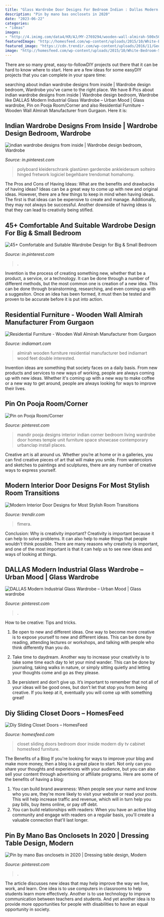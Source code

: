 ```yaml
---
title: "Glass Wardrobe Door Designs For Bedroom Indian : Dallas Modern Industrial Glass Wardrobe – Urban Mood"
description: "Pin by mano bas onclosets in 2020"
date: "2023-06-22"
categories:
- "ideas"
images:
- "http://4.imimg.com/data4/KR/AJ/MY-2769294/wooden-wall-almirah-500x500.jpg"
featuredImage: "http://homesfeed.com/wp-content/uploads/2015/10/White-Bedroom-Sliding-Closet-Door-Inside-The-Bedroom-With-Modern-TV-And-Modern-Cabinet.jpg"
featured_image: "https://cdn.trendir.com/wp-content/uploads/2016/11/Geometric-sliding-door-900x1348.jpg"
image: "http://homesfeed.com/wp-content/uploads/2015/10/White-Bedroom-Sliding-Closet-Door-Inside-The-Bedroom-With-Modern-TV-And-Modern-Cabinet.jpg"
---
```



There are so many great, easy-to-followDIY projects out there that it can be hard to know where to start. Here are a few ideas for some easyDIY projects that you can complete in your spare time: 

	

		
searching about indian wardrobe designs from inside | Wardrobe design bedroom, Wardrobe you've came to the right place. We have 8 Pics about indian wardrobe designs from inside | Wardrobe design bedroom, Wardrobe like DALLAS Modern Industrial Glass Wardrobe – Urban Mood | Glass wardrobe, Pin on Pooja Room/Corner and also Residential Furniture - Wooden Wall Almirah Manufacturer from Gurgaon. Here it is:
		
    
## Indian Wardrobe Designs From Inside | Wardrobe Design Bedroom, Wardrobe

<img loading=lazy src="https://i.pinimg.com/originals/42/57/60/425760ca0e8150be21f537efecb4b117.jpg" onerror="this.onerror=null;this.src='https://tse1.mm.bing.net/th?id=OIP.EtNap9RWz57s-zFKVMGqKAHaJ3&amp;pid=15.1';" alt="indian wardrobe designs from inside | Wardrobe design bedroom, Wardrobe">

_Source: in.pinterest.com_

>polyboard kleiderschrank glastüren garderobe ankleideraum solteiro hinged fretwork logiciel begehbare trendomat homahomy. 

	

The Pros and Cons of Having Ideas: What are the benefits and drawbacks of having ideas?
Ideas can be a great way to come up with new and original ideas. However, there are a few things to keep in mind when having ideas. The first is that ideas can be expensive to create and manage. Additionally, they may not always be successful. Another downside of having ideas is that they can lead to creativity being stifled.

    
## 45+ Comfortable And Suitable Wardrobe Design For Big &amp; Small Bedroom

<img loading=lazy src="https://i.pinimg.com/736x/99/12/84/99128449770c15343167d71599c647dd.jpg" onerror="this.onerror=null;this.src='https://tse3.mm.bing.net/th?id=OIP.cC0QT-ihhASV3oIGzTOLCQHaF2&amp;pid=15.1';" alt="45+ Comfortable and Suitable Wardrobe Design for Big &amp; Small Bedroom">

_Source: in.pinterest.com_

>. 

	

Invention is the process of creating something new, whether that be a product, a service, or a technology. It can be done through a number of different methods, but the most common one is creation of a new idea. This can be done through brainstorming, researching, and even coming up with a suggesiton. Once an idea has been formed, it must then be tested and proven to be accurate before it is put into action.

    
## Residential Furniture - Wooden Wall Almirah Manufacturer From Gurgaon

<img loading=lazy src="http://4.imimg.com/data4/KR/AJ/MY-2769294/wooden-wall-almirah-500x500.jpg" onerror="this.onerror=null;this.src='https://tse3.mm.bing.net/th?id=OIP.E79T9RbwbLcr-PkpjCtc-QHaEK&amp;pid=15.1';" alt="Residential Furniture - Wooden Wall Almirah Manufacturer from Gurgaon">

_Source: indiamart.com_

>almirah wooden furniture residential manufacturer bed indiamart wood feet double interested. 

	

Invention ideas are something that society faces on a daily basis. From new products and services to new ways of working, people are always coming up with new ideas. Whether it's coming up with a new way to make coffee or a new way to get around, people are always looking for ways to improve their lives. 

    
## Pin On Pooja Room/Corner

<img loading=lazy src="https://i.pinimg.com/736x/ce/4d/d0/ce4dd0f3037a742fd339df09d31a6417.jpg" onerror="this.onerror=null;this.src='https://tse4.mm.bing.net/th?id=OIP.acEAiPcgmb7bB1XYTA-XGgHaJ8&amp;pid=15.1';" alt="Pin on Pooja Room/Corner">

_Source: pinterest.com_

>mandir pooja designs interior indian corner bedroom living wardrobe door homes temple unit furniture space showcase contemporary urbanclap install places. 

	

Creative art is all around us. Whether you’re at home or in a galleries, you can find creative pieces of art that will make you smile. From watercolors and sketches to paintings and sculptures, there are any number of creative ways to express yourself.

    
## Modern Interior Door Designs For Most Stylish Room Transitions

<img loading=lazy src="https://cdn.trendir.com/wp-content/uploads/2016/11/Geometric-sliding-door-900x1348.jpg" onerror="this.onerror=null;this.src='https://tse3.mm.bing.net/th?id=OIP.0ktWy4GYv6UKlqVZaRg84QHaLF&amp;pid=15.1';" alt="Modern Interior Door Designs for Most Stylish Room Transitions">

_Source: trendir.com_

>fimera. 

	

Conclusion: Why is creativity important?
Creativity is important because it can help to solve problems. It can also help to make things that people wouldn't think possible. There are many reasons why creativity is important, and one of the most important is that it can help us to see new ideas and ways of looking at things.

    
## DALLAS Modern Industrial Glass Wardrobe – Urban Mood | Glass Wardrobe

<img loading=lazy src="https://i.pinimg.com/736x/2d/b0/14/2db0141457224d87b74dc9e6d1b14666.jpg" onerror="this.onerror=null;this.src='https://tse4.mm.bing.net/th?id=OIP.wuqvHBklK6tS5TWiRXKYYwHaHa&amp;pid=15.1';" alt="DALLAS Modern Industrial Glass Wardrobe – Urban Mood | Glass wardrobe">

_Source: pinterest.com_

>. 

	

How to be creative: Tips and tricks.
1. Be open to new and different ideas. One way to become more creative is to expose yourself to new and different ideas. This can be done by reading, attending lectures or workshops, and talking with people who think differently than you do.
2. Take time to daydream. Another way to increase your creativity is to take some time each day to let your mind wander. This can be done by journaling, taking walks in nature, or simply sitting quietly and letting your thoughts come and go as they please.

3. Be persistent and don’t give up. It’s important to remember that not all of your ideas will be good ones, but don’t let that stop you from being creative. If you keep at it, eventually you will come up with something great!

    
## Diy Sliding Closet Doors – HomesFeed

<img loading=lazy src="http://homesfeed.com/wp-content/uploads/2015/10/White-Bedroom-Sliding-Closet-Door-Inside-The-Bedroom-With-Modern-TV-And-Modern-Cabinet.jpg" onerror="this.onerror=null;this.src='https://tse3.mm.bing.net/th?id=OIP.WKoBpol_BIo56gX_ZqSQKwHaFS&amp;pid=15.1';" alt="Diy Sliding Closet Doors – HomesFeed">

_Source: homesfeed.com_

>closet sliding doors bedroom door inside modern diy tv cabinet homesfeed furniture. 

	

The Benefits of a Blog
If you're looking for ways to improve your blog and make more money, then a blog is a great place to start. Not only can you share your thoughts and experiences with your audience, but you can also sell your content through advertising or affiliate programs. Here are some of the benefits of having a blog: 
1) You can build brand awareness: When people see your name and know who you are, they're more likely to visit your website or read your posts. This will help increase traffic and revenue, which will in turn help you pay bills, buy items online, or pay off debt. 
2) You can build relationships with readers: When you have an active blog community and engage with readers on a regular basis, you'll create a valuable connection that'll last longer.

    
## Pin By Mano Bas Onclosets In 2020 | Dressing Table Design, Modern

<img loading=lazy src="https://i.pinimg.com/736x/ad/38/c2/ad38c29bc3e34ae6e9cdcf5b0161e58b.jpg" onerror="this.onerror=null;this.src='https://tse4.mm.bing.net/th?id=OIP.brCqtprPzHyJNCsjbBzURgHaHa&amp;pid=15.1';" alt="Pin by mano Bas onclosets in 2020 | Dressing table design, Modern">

_Source: pinterest.com_

>. 

	

The article discusses new ideas that may help improve the way we live, work, and learn. One idea is to use computers in classrooms to help students learn more effectively. Another is to use technology to improve communication between teachers and students. And yet another idea is to provide more opportunities for people with disabilities to have an equal opportunity in society.

